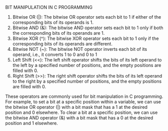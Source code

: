 BIT MANIPULATION IN C PROGRAMMING

1.	Bitwise OR (|): The bitwise OR operator sets each bit to 1 if either of the corresponding bits of its operands is 1.
2.	Bitwise AND (&): The bitwise AND operator sets each bit to 1 only if both the corresponding bits of its operands are 1.
3.	Bitwise XOR (^): The bitwise XOR operator sets each bit to 1 only if the corresponding bits of its operands are different.
4.	Bitwise NOT (~): The bitwise NOT operator inverts each bit of its operand, i.e., it converts 1 to 0 and 0 to 1
5.	Left Shift (<<): The left shift operator shifts the bits of its left operand to the left by a specified number of positions, 
	and the empty positions are filled with 0.
6.	Right Shift (>>): The right shift operator shifts the bits of its left operand to the right by a specified number of positions, 
	and the empty positions are filled with 0.

These operators are commonly used for bit manipulation in C programming. For example, to set a bit at a specific position within a variable, we can use the bitwise OR operator (|) with a bit mask that has a 1 at the desired position and 0 elsewhere. To clear a bit at a specific position, we can use the bitwise AND operator (&) with a bit mask that has a 0 at the desired position and 1 elsewhere.
